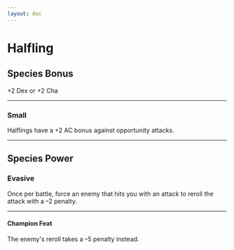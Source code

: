 ```yaml
---
layout: doc
---
```

# Halfling

## Species Bonus

+2 Dex or +2 Cha

---

### Small

Halflings have a +2 AC bonus against opportunity attacks.

---

## Species Power

### Evasive

Once per battle, force an enemy that hits you with an attack to reroll the attack with a –2 penalty.

---

#### Champion Feat

The enemy's reroll takes a –5 penalty instead.
